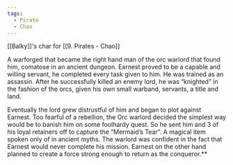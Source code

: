 ```yaml
---
tags:
  - Pirate
  - Chao
---
```


[[Balky]]'s char for [[9. Pirates - Chao]]

A warforged that became the right hand man of the orc warlord that found him, comatose in an ancient dungeon. Earnest proved to be a capable and willing servant, he completed every task given to him. He was trained as an assassin. After he successfully killed an enemy lord, he was “knighted” in the fashion of the orcs, given his own small warband, servants, a title and land. 

Eventually the lord grew distrustful of him and began to plot against Earnest. Too fearful of a rebellion, the Orc warlord decided the simplest way would be to banish him on some foolhardy quest. So he sent him and 3 of his loyal retainers off to capture the “Mermaid’s Tear”. A magical item spoken only of in ancient myths. The warlord was confident in the fact that Earnest would never complete his mission. Earnest on the other hand planned to create a force strong enough to return as the conqueror.**